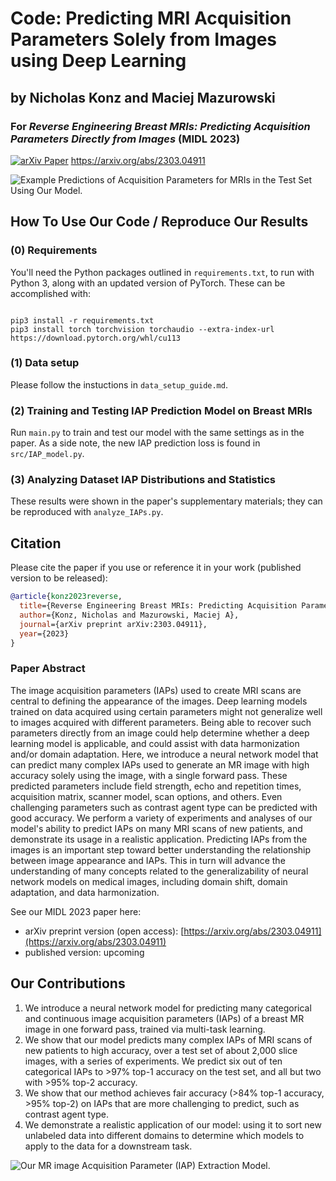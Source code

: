 # Code: Predicting MRI Acquisition Parameters Solely from Images using Deep Learning 

## by Nicholas Konz and Maciej Mazurowski

### For *Reverse Engineering Breast MRIs: Predicting Acquisition Parameters Directly from Images* (MIDL 2023)

[![arXiv Paper](https://img.shields.io/badge/arXiv-2303.04911-orange.svg?style=flat)](https://arxiv.org/abs/2303.04911)
https://arxiv.org/abs/2303.04911

![Example Predictions of Acquisition Parameters for MRIs in the Test Set Using Our Model.](figures/predictions.png)


## How To Use Our Code / Reproduce Our Results

### (0) Requirements

You'll need the Python packages outlined in `requirements.txt`, to run with Python 3, along with an updated version of PyTorch. These can be accomplished with:

```

pip3 install -r requirements.txt
pip3 install torch torchvision torchaudio --extra-index-url https://download.pytorch.org/whl/cu113

```

### (1) Data setup
Please follow the instuctions in `data_setup_guide.md`.

### (2) Training and Testing IAP Prediction Model on Breast MRIs
Run `main.py` to train and test our model with the same settings as in the paper. As a side note, the new IAP prediction loss is found in `src/IAP_model.py`.

### (3) Analyzing Dataset IAP Distributions and Statistics
These results were shown in the paper's supplementary materials; they can be reproduced with `analyze_IAPs.py`.

## Citation

Please cite the paper if you use or reference it in your work (published version to be released):
```bib
@article{konz2023reverse,
  title={Reverse Engineering Breast MRIs: Predicting Acquisition Parameters Directly from Images},
  author={Konz, Nicholas and Mazurowski, Maciej A},
  journal={arXiv preprint arXiv:2303.04911},
  year={2023}
}
```

### Paper Abstract

The image acquisition parameters (IAPs) used to create MRI scans are central to defining the appearance of the images. Deep learning models trained on data acquired using certain parameters might not generalize well to images acquired with different parameters. Being able to recover such parameters directly from an image could help determine whether a deep learning model is applicable, and could assist with data harmonization and/or domain adaptation. Here, we introduce a neural network model that can predict many complex IAPs used to generate an MR image with high accuracy solely using the image, with a single forward pass. These predicted parameters include field strength, echo and repetition times, acquisition matrix, scanner model, scan options, and others. Even challenging parameters such as contrast agent type can be predicted with good accuracy. We perform a variety of experiments and analyses of our model's ability to predict IAPs on many MRI scans of new patients, and demonstrate its usage in a realistic application. Predicting IAPs from the images is an important step toward better understanding the relationship between image appearance and IAPs. This in turn will advance the understanding of many concepts related to the generalizability of neural network models on medical images, including domain shift, domain adaptation, and data harmonization.

See our MIDL 2023 paper here:

- arXiv preprint version (open access): [https://arxiv.org/abs/2303.04911](https://arxiv.org/abs/2303.04911)
- published version: upcoming

## Our Contributions

1. We introduce a neural network model for predicting many categorical and continuous image acquisition parameters (IAPs) of a breast MR image in one forward pass, trained via multi-task learning.
2. We show that our model predicts many complex IAPs of MRI scans of new patients to high accuracy, over a test set of about 2,000 slice images, with a series of experiments. We predict six out of ten categorical IAPs to >97% top-1 accuracy on the test set, and all but two with >95% top-2 accuracy.
3. We show that our method achieves fair accuracy (>84% top-1 accuracy, >95% top-2) on IAPs that are more challenging to predict, such as contrast agent type.
4. We demonstrate a realistic application of our model: using it to sort new unlabeled data into different domains to determine which models to apply to the data for a downstream task.

![Our MR image Acquisition Parameter (IAP) Extraction Model.](figures/model.png)
